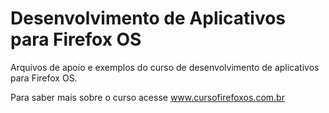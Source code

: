 Desenvolvimento de Aplicativos para Firefox OS
===============

Arquivos de apoio e exemplos do curso de desenvolvimento de aplicativos para Firefox OS.

Para saber mais sobre o curso acesse www.cursofirefoxos.com.br
